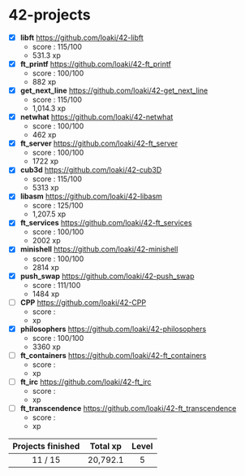 # 42-projects


- [x] **libft** https://github.com/loaki/42-libft
  * score : 115/100
  * 531.3 xp
- [x] **ft_printf** https://github.com/loaki/42-ft_printf
  * score : 100/100
  * 882 xp
- [x] **get_next_line** https://github.com/loaki/42-get_next_line
  * score : 115/100
  * 1,014.3 xp
- [x] **netwhat** https://github.com/loaki/42-netwhat
  * score : 100/100
  * 462 xp
- [x] **ft_server** https://github.com/loaki/42-ft_server
  * score : 100/100	
  * 1722 xp
- [x] **cub3d** https://github.com/loaki/42-cub3D
  * score : 115/100	 	
  * 5313 xp
- [x] **libasm** https://github.com/loaki/42-libasm
  * score : 125/100	 	
  * 1,207.5 xp
- [x] **ft_services** https://github.com/loaki/42-ft_services
  * score : 100/100
  * 2002 xp
- [x] **minishell** https://github.com/loaki/42-minishell
  * score : 100/100
  * 2814 xp
- [x] **push_swap** https://github.com/loaki/42-push_swap
  * score : 111/100
  * 1484 xp
- [ ] **CPP** https://github.com/loaki/42-CPP
  * score :
  * xp
- [x] **philosophers** https://github.com/loaki/42-philosophers
  * score : 100/100
  * 3360 xp
- [ ] **ft_containers** https://github.com/loaki/42-ft_containers
  * score :
  * xp
- [ ] **ft_irc** https://github.com/loaki/42-ft_irc
  * score :
  * xp
- [ ] **ft_transcendence** https://github.com/loaki/42-ft_transcendence
  * score :
  * xp


|Projects finished|Total xp|Level|
|:---:|:---:|:---:|
|11 / 15|20,792.1|5|

